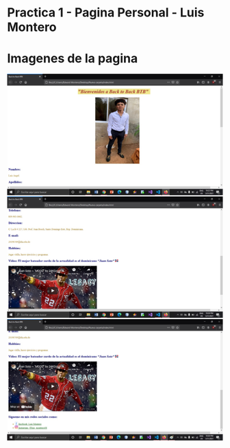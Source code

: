 # Practica 1 - Pagina Personal - Luis Montero
# Imagenes de la pagina 
![Ss1](/img/imagen.jpg?raw=true "Imagen 1")
![Ss2](/img/imagen2.jpg?raw=true "Imagen 2")
![Ss3](img/imagen3.jpg?raw=true "Imagen 3")